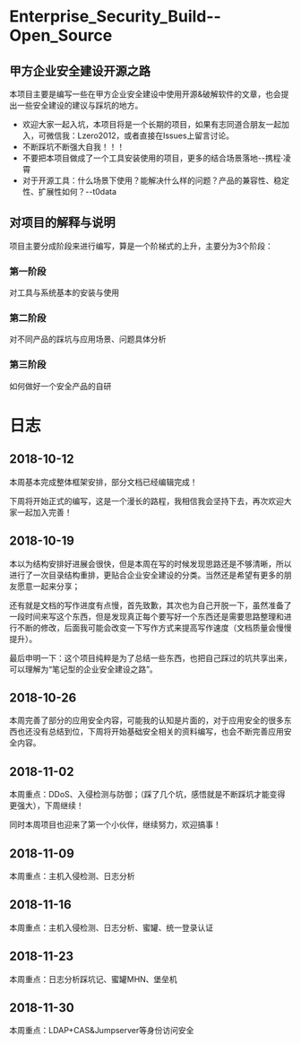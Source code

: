 # Enterprise_Security_Build--Open_Source
## 甲方企业安全建设开源之路

本项目主要是编写一些在甲方企业安全建设中使用开源&破解软件的文章，也会提出一些安全建设的建议与踩坑的地方。

* 欢迎大家一起入坑，本项目将是一个长期的项目，如果有志同道合朋友一起加入，可微信我：Lzero2012，或者直接在Issues上留言讨论。
* 不断踩坑不断强大自我！！！
* 不要把本项目做成了一个工具安装使用的项目，更多的结合场景落地--携程·凌霄
* 对于开源工具：什么场景下使用？能解决什么样的问题？产品的兼容性、稳定性、扩展性如何？--t0data

## 对项目的解释与说明
项目主要分成阶段来进行编写，算是一个阶梯式的上升，主要分为3个阶段：
### 第一阶段
对工具与系统基本的安装与使用

### 第二阶段
对不同产品的踩坑与应用场景、问题具体分析

### 第三阶段
如何做好一个安全产品的自研

# 日志
## 2018-10-12
本周基本完成整体框架安排，部分文档已经编辑完成！

下周将开始正式的编写，这是一个漫长的路程，我相信我会坚持下去，再次欢迎大家一起加入完善！


## 2018-10-19
本以为结构安排好进展会很快，但是本周在写的时候发现思路还是不够清晰，所以进行了一次目录结构重排，更贴合企业安全建设的分类。当然还是希望有更多的朋友愿意一起来分享；

还有就是文档的写作进度有点慢，首先致歉，其次也为自己开脱一下，虽然准备了一段时间来写这个东西，但是发现真正每个要写好一个东西还是需要思路整理和进行不断的修改，后面我可能会改变一下写作方式来提高写作速度（文档质量会慢慢提升）。

最后申明一下：这个项目纯粹是为了总结一些东西，也把自己踩过的坑共享出来，可以理解为“笔记型的企业安全建设之路”。

## 2018-10-26
本周完善了部分的应用安全内容，可能我的认知是片面的，对于应用安全的很多东西也还没有总结到位，下周将开始基础安全相关的资料编写，也会不断完善应用安全内容。

## 2018-11-02
本周重点：DDoS、入侵检测与防御；（踩了几个坑，感悟就是不断踩坑才能变得更强大），下周继续！

同时本周项目也迎来了第一个小伙伴，继续努力，欢迎搞事！

## 2018-11-09
本周重点：主机入侵检测、日志分析

## 2018-11-16
本周重点：主机入侵检测、日志分析、蜜罐、统一登录认证

## 2018-11-23
本周重点：日志分析踩坑记、蜜罐MHN、堡垒机

## 2018-11-30
本周重点：LDAP+CAS&Jumpserver等身份访问安全
